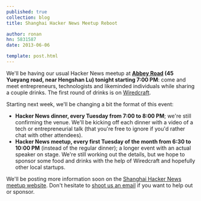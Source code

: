 ```yaml
---
published: true
collection: blog
title: Shanghai Hacker News Meetup Reboot

author: ronan
hn: 5831587
date: 2013-06-06

template: post.html
---
```


We'll be having our usual Hacker News meetup at **[Abbey Road](http://goo.gl/maps/Ona2p) (45 Yueyang road, near Hengshan Lu) tonight starting 7:00 PM**: come and meet entrepreneurs, technologists and likeminded individuals while sharing a couple drinks. The first round of drinks is on [Wiredcraft](http://wiredcraft.com).

Starting next week, we'll be changing a bit the format of this event:

- **Hacker News dinner, every Tuesday from 7:00 to 8:00 PM**; we're still confirming the venue. We'll be kicking off each dinner with a video of a tech or entrepreneurial talk (that you're free to ignore if you'd rather chat with other attendees).
- **Hacker News meetup, every first Tuesday of the month from 6:30 to 10:00 PM** (instead of the regular dinner); a longer event with an actual speaker on stage. We're still working out the details, but we hope to sponsor some food and drinks with the help of Wiredcraft and hopefully other local startups.

We'll be posting more information soon on the [Shanghai Hacker News meetup website](http://shanghaihn.org/). Don't hesitate to [shoot us an email](mailto:info@devo.ps) if you want to help out or sponsor.